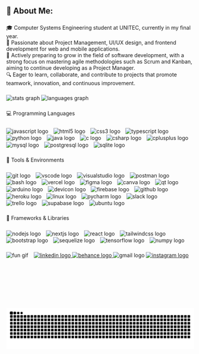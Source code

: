 <h2 align="left">💫 About Me:</h2>

###

<p align="left">🎓 Computer Systems Engineering student at UNITEC, currently in my final year.<br>💼 Passionate about Project Management, UI/UX design, and frontend development for web and mobile applications.<br>🚀 Actively preparing to grow in the field of software development, with a strong focus on mastering agile methodologies such as Scrum and Kanban, aiming to continue developing as a Project Manager.<br>🔍 Eager to learn, collaborate, and contribute to projects that promote teamwork, innovation, and continuous improvement.</p>

###

<div align="left">
  <img src="https://github-readme-stats.vercel.app/api?username=jorgefranciscopaz&hide_title=false&hide_rank=false&show_icons=true&include_all_commits=true&count_private=true&disable_animations=false&theme=dracula&locale=en&hide_border=false" height="150" alt="stats graph"  />
  <img src="https://github-readme-stats.vercel.app/api/top-langs?username=jorgefranciscopaz&locale=en&hide_title=false&layout=compact&card_width=320&langs_count=5&theme=dracula&hide_border=false" height="150" alt="languages graph"  />
</div>

###

<p align="left">💻 Programming Languages</p>

###

<div align="left">
  <img src="https://cdn.jsdelivr.net/gh/devicons/devicon/icons/javascript/javascript-original.svg" style="height: 30px; margin-right: 10px; vertical-align: middle;" alt="javascript logo" />
  <img src="https://cdn.jsdelivr.net/gh/devicons/devicon/icons/html5/html5-original.svg" style="height: 30px; margin-right: 10px; vertical-align: middle;" alt="html5 logo" />
  <img src="https://cdn.jsdelivr.net/gh/devicons/devicon/icons/css3/css3-original.svg" style="height: 30px; margin-right: 10px; vertical-align: middle;" alt="css3 logo" />
  <img src="https://cdn.jsdelivr.net/gh/devicons/devicon/icons/typescript/typescript-original.svg" style="height: 30px; margin-right: 10px; vertical-align: middle;" alt="typescript logo" />
  <img src="https://cdn.jsdelivr.net/gh/devicons/devicon/icons/python/python-original.svg" style="height: 30px; margin-right: 10px; vertical-align: middle;" alt="python logo" />
  <img src="https://cdn.jsdelivr.net/gh/devicons/devicon/icons/java/java-original.svg" style="height: 30px; margin-right: 10px; vertical-align: middle;" alt="java logo" />
  <img src="https://cdn.jsdelivr.net/gh/devicons/devicon/icons/c/c-original.svg" style="height: 30px; margin-right: 10px; vertical-align: middle;" alt="c logo" />
  <img src="https://cdn.jsdelivr.net/gh/devicons/devicon/icons/csharp/csharp-original.svg" style="height: 30px; margin-right: 10px; vertical-align: middle;" alt="csharp logo" />
  <img src="https://cdn.jsdelivr.net/gh/devicons/devicon/icons/cplusplus/cplusplus-original.svg" style="height: 30px; margin-right: 10px; vertical-align: middle;" alt="cplusplus logo" />
  <img src="https://cdn.simpleicons.org/mysql/4479A1" style="height: 30px; margin-right: 10px; vertical-align: middle;" alt="mysql logo" />
  <img src="https://cdn.jsdelivr.net/gh/devicons/devicon/icons/postgresql/postgresql-original.svg" style="height: 30px; margin-right: 10px; vertical-align: middle;" alt="postgresql logo" />
  <img src="https://skillicons.dev/icons?i=sqlite" style="height: 30px; margin-right: 10px; vertical-align: middle;" alt="sqlite logo" />
</div>


###

<p align="left">🧰 Tools & Environments</p>

###

<div align="left">
  <img src="https://skillicons.dev/icons?i=git" style="height: 30px; margin-right: 10px; vertical-align: middle;" alt="git logo" />
  <img src="https://cdn.jsdelivr.net/gh/devicons/devicon/icons/vscode/vscode-original.svg" style="height: 30px; margin-right: 10px; vertical-align: middle;" alt="vscode logo" />
  <img src="https://cdn.jsdelivr.net/gh/devicons/devicon/icons/visualstudio/visualstudio-plain.svg" style="height: 30px; margin-right: 10px; vertical-align: middle;" alt="visualstudio logo" />
  <img src="https://cdn.simpleicons.org/postman/FF6C37" style="height: 30px; margin-right: 10px; vertical-align: middle;" alt="postman logo" />
  <img src="https://cdn.jsdelivr.net/gh/devicons/devicon/icons/bash/bash-original.svg" style="height: 30px; margin-right: 10px; vertical-align: middle;" alt="bash logo" />
  <img src="https://img.shields.io/badge/Vercel-000000?logo=vercel&logoColor=white&style=for-the-badge" style="height: 30px; margin-right: 10px; vertical-align: middle;" alt="vercel logo" />
  <img src="https://cdn.jsdelivr.net/gh/devicons/devicon/icons/figma/figma-original.svg" style="height: 30px; margin-right: 10px; vertical-align: middle;" alt="figma logo" />
  <img src="https://cdn.jsdelivr.net/gh/devicons/devicon/icons/canva/canva-original.svg" style="height: 30px; margin-right: 10px; vertical-align: middle;" alt="canva logo" />
  <img src="https://cdn.jsdelivr.net/gh/devicons/devicon/icons/qt/qt-original.svg" style="height: 30px; margin-right: 10px; vertical-align: middle;" alt="qt logo" />
  <img src="https://cdn.simpleicons.org/arduino/00979D" style="height: 30px; margin-right: 10px; vertical-align: middle;" alt="arduino logo" />
  <img src="https://cdn.jsdelivr.net/gh/devicons/devicon/icons/devicon/devicon-original.svg" style="height: 30px; margin-right: 10px; vertical-align: middle;" alt="devicon logo" />
  <img src="https://cdn.jsdelivr.net/gh/devicons/devicon/icons/firebase/firebase-plain.svg" style="height: 30px; margin-right: 10px; vertical-align: middle;" alt="firebase logo" />
  <img src="https://skillicons.dev/icons?i=github" style="height: 30px; margin-right: 10px; vertical-align: middle;" alt="github logo" />
  <img src="https://skillicons.dev/icons?i=heroku" style="height: 30px; margin-right: 10px; vertical-align: middle;" alt="heroku logo" />
  <img src="https://cdn.jsdelivr.net/gh/devicons/devicon/icons/linux/linux-original.svg" style="height: 30px; margin-right: 10px; vertical-align: middle;" alt="linux logo" />
  <img src="https://cdn.jsdelivr.net/gh/devicons/devicon/icons/pycharm/pycharm-original.svg" style="height: 30px; margin-right: 10px; vertical-align: middle;" alt="pycharm logo" />
  <img src="https://cdn.jsdelivr.net/gh/devicons/devicon/icons/slack/slack-original.svg" style="height: 30px; margin-right: 10px; vertical-align: middle;" alt="slack logo" />
  <img src="https://cdn.jsdelivr.net/gh/devicons/devicon/icons/trello/trello-plain.svg" style="height: 30px; margin-right: 10px; vertical-align: middle;" alt="trello logo" />
  <img src="https://cdn.simpleicons.org/supabase/3ECF8E" style="height: 30px; margin-right: 10px; vertical-align: middle;" alt="supabase logo" />
  <img src="https://cdn.simpleicons.org/ubuntu/E95420" style="height: 30px; margin-right: 10px; vertical-align: middle;" alt="ubuntu logo" />
</div>


###

<p align="left">🔧 Frameworks & Libraries</p>

###

<div align="left">
  <img src="https://cdn.jsdelivr.net/gh/devicons/devicon/icons/nodejs/nodejs-original.svg" style="height: 30px; margin-right: 10px; vertical-align: middle;" alt="nodejs logo" />
  <img src="https://cdn.jsdelivr.net/gh/devicons/devicon/icons/nextjs/nextjs-original.svg" style="height: 30px; margin-right: 10px; vertical-align: middle;" alt="nextjs logo" />
  <img src="https://cdn.jsdelivr.net/gh/devicons/devicon/icons/react/react-original.svg" style="height: 30px; margin-right: 10px; vertical-align: middle;" alt="react logo" />
  <img src="https://cdn.simpleicons.org/tailwindcss/06B6D4" style="height: 30px; margin-right: 10px; vertical-align: middle;" alt="tailwindcss logo" />
  <img src="https://cdn.jsdelivr.net/gh/devicons/devicon/icons/bootstrap/bootstrap-original.svg" style="height: 30px; margin-right: 10px; vertical-align: middle;" alt="bootstrap logo" />
  <img src="https://cdn.jsdelivr.net/gh/devicons/devicon/icons/sequelize/sequelize-original.svg" style="height: 30px; margin-right: 10px; vertical-align: middle;" alt="sequelize logo" />
  <img src="https://cdn.jsdelivr.net/gh/devicons/devicon/icons/tensorflow/tensorflow-original.svg" style="height: 30px; margin-right: 10px; vertical-align: middle;" alt="tensorflow logo" />
  <img src="https://cdn.jsdelivr.net/gh/devicons/devicon/icons/numpy/numpy-original.svg" style="height: 30px; margin-right: 10px; vertical-align: middle;" alt="numpy logo" />
</div>

###

<img align="left" src="https://media.giphy.com/media/v1.Y2lkPTc5MGI3NjExeTZzaWd6cHBpMjE2c29oeXY2NzFzeXRsNmh5YjNlaDI5Z3Q3MXVtMyZlcD12MV9naWZzX3NlYXJjaCZjdD1n/lJNoBCvQYp7nq/giphy.gif" style="height: 150px; margin-right: 15px; vertical-align: middle;" alt="fun gif" />

###

<div align="left">
  <a href="https://www.linkedin.com/in/jorge-paz-64a7a130a/" target="_blank">
    <img src="https://img.shields.io/static/v1?message=LinkedIn&logo=linkedin&label=&color=0077B5&logoColor=white&labelColor=&style=for-the-badge" height="40" alt="linkedin logo"  />
  </a>
  <a href="https://www.behance.net/jorgefranciscopaz011" target="_blank">
    <img src="https://img.shields.io/static/v1?message=Behance&logo=behance&label=&color=1769ff&logoColor=white&labelColor=&style=for-the-badge" height="40" alt="behance logo"  />
  </a>
  <img src="https://img.shields.io/static/v1?message=Gmail&logo=gmail&label=&color=D14836&logoColor=white&labelColor=&style=for-the-badge" height="40" alt="gmail logo"  />
  <a href="https://www.instagram.com/jfrancisco.pz041016/" target="_blank">
    <img src="https://img.shields.io/static/v1?message=Instagram&logo=instagram&label=&color=E4405F&logoColor=white&labelColor=&style=for-the-badge" height="40" alt="instagram logo"  />
  </a>
</div>

###

<br clear="both">

<img src="https://github.com/jorgefranciscopaz/jorgefranciscopaz/blob/output/snake.svg" alt="Snake animation" />

###
